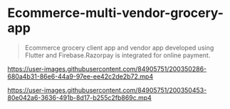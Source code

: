 # Ecommerce-multi-vendor-grocery-app

> Ecommerce grocery client app and vendor app developed using Flutter and Firebase.Razorpay is integrated for online payment.



https://user-images.githubusercontent.com/84905751/200350286-680a4b31-86e6-44a9-97ee-ee42c2de2b72.mp4


https://user-images.githubusercontent.com/84905751/200350453-80e042a6-3636-491b-8d17-b255c2fb869c.mp4

